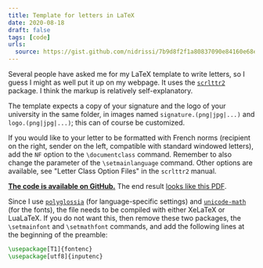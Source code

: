 ```yaml
---
title: Template for letters in LaTeX
date: 2020-08-18
draft: false
tags: [code]
urls:
  source: https://gist.github.com/nidrissi/7b9d8f2f1a80837090e84160e68e8f00
---
```


Several people have asked me for my LaTeX template to write letters, so I guess I might as well put it up on my webpage.
It uses the [`scrlttr2`](https://www.ctan.org/pkg/scrlttr2) package.
I think the markup is relatively self-explanatory.

<!--more-->

The template expects a copy of your signature and the logo of your university in the same folder, in images named `signature.(png|jpg|...)` and `logo.(png|jpg|...)`; this can of course be customized.

If you would like to your letter to be formatted with French norms (recipient on the right, sender on the left, compatible with standard windowed letters), add the `NF` option to the `\documentclass` command.
Remember to also change the parameter of the `\setmainlanguage` command.
Other options are available, see "Letter Class Option Files" in the `scrlttr2` manual.

**[The code is available on GitHub.](https://gist.github.com/nidrissi/7b9d8f2f1a80837090e84160e68e8f00)**
The end result [looks like this PDF](letter.pdf).

Since I use [`polyglossia`](https://www.ctan.org/pkg/polyglossia) (for language-specific settings) and [`unicode-math`](https://www.ctan.org/pkg/unicode-math) (for the fonts), the file needs to be compiled with either XeLaTeX or LuaLaTeX.
If you do not want this, then remove these two packages, the `\setmainfont` and `\setmathfont` commands, and add the following lines at the beginning of the preamble:

```tex
\usepackage[T1]{fontenc}
\usepackage[utf8]{inputenc}
```
